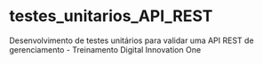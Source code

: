 # testes_unitarios_API_REST
Desenvolvimento de testes unitários para validar uma API REST de gerenciamento - Treinamento Digital Innovation One
